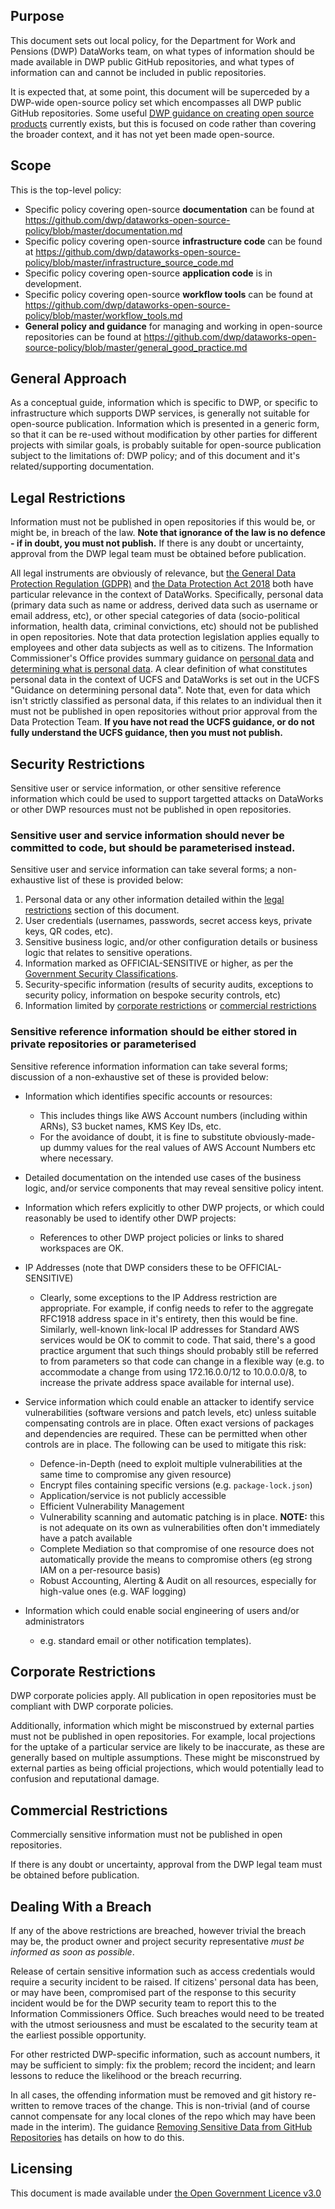 ## Purpose

This document sets out local policy, for the Department for Work and Pensions (DWP) DataWorks team, on what types of information should be made available in DWP public GitHub repositories, and what types of information can and cannot be included in public repositories.

It is expected that, at some point, this document will be superceded by a DWP-wide open-source policy set which encompasses all DWP public GitHub repositories. Some useful [DWP guidance on creating open source products](https://confluence.service.dwpcloud.uk/pages/viewpage.action?title=Guidance+on+creating+open+source+products&spaceKey=EN) currently exists, but this is focused on code rather than covering the broader context, and it has not yet been made open-source.

## Scope

This is the top-level policy:
* Specific policy covering open-source __documentation__ can be found at https://github.com/dwp/dataworks-open-source-policy/blob/master/documentation.md
* Specific policy covering open-source __infrastructure code__ can be found at https://github.com/dwp/dataworks-open-source-policy/blob/master/infrastructure_source_code.md
* Specific policy covering open-source __application code__ is in development.
* Specific policy covering open-source __workflow tools__ can be found at https://github.com/dwp/dataworks-open-source-policy/blob/master/workflow_tools.md
* __General policy and guidance__ for managing and working in open-source repositories can be found at https://github.com/dwp/dataworks-open-source-policy/blob/master/general_good_practice.md


## General Approach

As a conceptual guide, information which is specific to DWP, or specific to infrastructure which supports DWP services, is generally not suitable for open-source publication. Information which is presented in a generic form, so that it can be re-used without modification by other parties for different projects with similar goals, is probably suitable for open-source publication subject to the limitations of: DWP policy; and of this document and it's related/supporting documentation.


## Legal Restrictions

Information must not be published in open repositories if this would be, or might be, in breach of the law. __Note that ignorance of the law is no defence - if in doubt, you must not publish.__ If there is any doubt or uncertainty, approval from the DWP legal team must be obtained before publication.

All legal instruments are obviously of relevance, but [the General Data Protection Regulation (GDPR)](https://eur-lex.europa.eu/legal-content/EN/TXT/PDF/?uri=CELEX:32016R0679&from=EN) and [the Data Protection Act 2018](http://www.legislation.gov.uk/ukpga/2018/12/contents/enacted) both have particular relevance in the context of DataWorks. Specifically, personal data (primary data such as name or address, derived data such as username or email address, etc), or other special categories of data (socio-political information, health data, criminal convictions, etc) should not be published in open repositories. Note that data protection legislation applies equally to employees and other data subjects as well as to citizens. The Information Commissioner's Office provides summary guidance on [personal data](https://ico.org.uk/for-organisations/guide-to-data-protection/guide-to-the-general-data-protection-regulation-gdpr/key-definitions/what-is-personal-data/) and [determining what is personal data](https://ico.org.uk/for-organisations/guide-to-data-protection/guide-to-the-general-data-protection-regulation-gdpr/what-is-personal-data/). A clear definition of what constitutes personal data in the context of UCFS and DataWorks is set out in the UCFS "Guidance on determining personal data". Note that, even for data which isn't strictly classified as personal data, if this relates to an individual then it must not be published in open repositories without prior approval from the Data Protection Team. __If you have not read the UCFS guidance, or do not fully understand the UCFS guidance, then you must not publish.__


## Security Restrictions

Sensitive user or service information, or other sensitive reference information which could be used to support targetted attacks on DataWorks or other DWP resources must not be published in open repositories.

### Sensitive user and service information should never be committed to code, but should be parameterised instead.

Sensitive user and service information can take several forms; a non-exhaustive list of these is provided below:
1. Personal data or any other information detailed within the [legal restrictions](#legal-restrictions) section of this document.
1. User credentials (usernames, passwords, secret access keys, private keys, QR codes, etc).
1. Sensitive business logic, and/or other configuration details or business logic that relates to sensitive operations.
1. Information marked as OFFICIAL-SENSITIVE or higher, as per the [Government Security Classifications](https://www.gov.uk/government/publications/government-security-classifications).
1. Security-specific information (results of security audits, exceptions to security policy, information on bespoke security controls, etc)
1. Information limited by [corporate restrictions](#corporate-restrictions) or [commercial restrictions](#commercial-restrictions)

### Sensitive reference information should be either stored in private repositories or parameterised

Sensitive reference information information can take several forms; discussion of a non-exhaustive set of these is provided below:
* Information which identifies specific accounts or resources:
  * This includes things like AWS Account numbers (including within ARNs), S3 bucket names, KMS Key IDs, etc.
  * For the avoidance of doubt, it is fine to substitute obviously-made-up dummy values for the real values of AWS Account Numbers etc where necessary.

* Detailed documentation on the intended use cases of the business logic, and/or service components that may reveal sensitive policy intent.

* Information which refers explicitly to other DWP projects, or which could reasonably be used to identify other DWP projects:
  * References to other DWP project policies or links to shared workspaces are OK.

* IP Addresses (note that DWP considers these to be OFFICIAL-SENSITIVE)
  * Clearly, some exceptions to the IP Address restriction are appropriate. For example, if config needs to refer to the aggregate RFC1918 address space in it's entirety, then this would be fine. Similarly, well-known link-local IP addresses for Standard AWS services would be OK to commit to code. That said, there's a good practice argument that such things should probably still be referred to from parameters so that code can change in a flexible way (e.g. to accommodate a change from using 172.16.0.0/12 to 10.0.0.0/8, to increase the private address space available for internal use).

* Service information which could enable an attacker to identify service vulnerabilities (software versions and patch levels, etc) unless suitable compensating controls are in place. Often exact versions of packages and dependencies are required. These can be permitted when other controls are in place. The following can be used to mitigate this risk:
  * Defence-in-Depth (need to exploit multiple vulnerabilities at the same time to compromise any given resource)
  * Encrypt files containing specific versions (e.g. `package-lock.json`)
  * Application/service is not publicly accessible
  * Efficient Vulnerability Management
  * Vulnerability scanning and automatic patching is in place. **NOTE:** this is not adequate on its own as vulnerabilities often don't immediately have a patch available
  * Complete Mediation so that compromise of one resource does not automatically provide the means to compromise others (eg strong IAM on a per-resource basis)
  * Robust Accounting, Alerting & Audit on all resources, especially for high-value ones (e.g. WAF logging)

* Information which could enable social engineering of users and/or administrators
  * e.g. standard email or other notification templates).


## Corporate Restrictions

DWP corporate policies apply. All publication in open repositories must be compliant with DWP corporate policies.

Additionally, information which might be misconstrued by external parties must not be published in open repositories. For example, local projections for the uptake of a particular service are likely to be inaccurate, as these are generally based on multiple assumptions. These might be misconstrued by external parties as being official projections, which would potentially lead to confusion and reputational damage.


## Commercial Restrictions

Commercially sensitive information must not be published in open repositories.

If there is any doubt or uncertainty, approval from the DWP legal team must be obtained before publication.


## Dealing With a Breach

If any of the above restrictions are breached, however trivial the breach may be, the product owner and project security representative _must be informed as soon as possible_.

Release of certain sensitive information such as access credentials would require a security incident to be raised. If citizens' personal data has been, or may have been, compromised part of the response to this security incident would be for the DWP security team to report this to the Information Commissioners Office. Such breaches would need to be treated with the utmost seriousness and must be escalated to the security team at the earliest possible opportunity.

For other restricted DWP-specific information, such as account numbers, it may be sufficient to simply: fix the problem; record the incident; and learn lessons to reduce the likelihood or the breach recurring.

In all cases, the offending information must be removed and git history re-written to remove traces of the change. This is non-trivial (and of course cannot compensate for any local clones of the repo which may have been made in the interim). The guidance [Removing Sensitive Data from GitHub Repositories](https://github.com/dwp/dataworks-open-source-policy/blob/master/removing_sensitive_data_from_github_repositories.md) has details on how to do this.


## Licensing
This document is made available under [the Open Government Licence v3.0](https://www.nationalarchives.gov.uk/doc/open-government-licence/version/3/)
